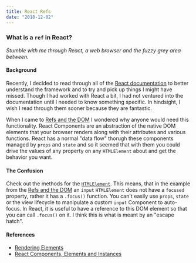 ```yaml
---
title: React Refs
date: "2018-12-02"
---
```


### What is a `ref` in React?
_Stumble with me through React, a web browser and the fuzzy grey area between._

#### Background ####
Recently, I decided to read through all of the <a href="https://reactjs.org/docs/hello-world.html">React documentation</a> to better understand the framework and to try and pick up things I might have missed. Though I had worked with React a bit, I had not ventured into the documentation until I needed to know something specific. In hindsight, I wish I read through them sooner because they are fantastic.

When I came to <a href="https://reactjs.org/docs/refs-and-the-dom.html">Refs and the DOM</a> I wondered why anyone would need this functionality. React Components are an abstraction of the native DOM elements that your browser renders along with their attributes and various functions. React has a normal "data flow" thorugh these components managed by `props` and `state` and so it seemed that with them you could drive the values of any property on any `HTMLElement` about and get the behavior you want.

#### The Confusion

Check out the methods for the <a href="https://developer.mozilla.org/en-US/docs/Web/API/HTMLElement#Methods">`HTMLElement`</a>. This means, that in the example from the <a href="https://reactjs.org/docs/refs-and-the-dom.html">Refs and the DOM</a> an `input` `HTMLElement` does not have a `focused` property, rather it has a `.focus()` function. You can't easily use `props`, `state` or the view lifecycle to manipulate a custom `input` Component to auto-focus. In React, it is useful to have a reference to this DOM element so that you can call `.focus()` on it. I think this is what is meant by an "escape hatch".

#### References

<ul>
  <li><a href="https://reactjs.org/docs/rendering-elements.html">Rendering Elements</a></li>
  <li><a href="https://reactjs.org/blog/2015/12/18/react-components-elements-and-instances.html">React Components, Elements and Instances</a></li>
</ul>
